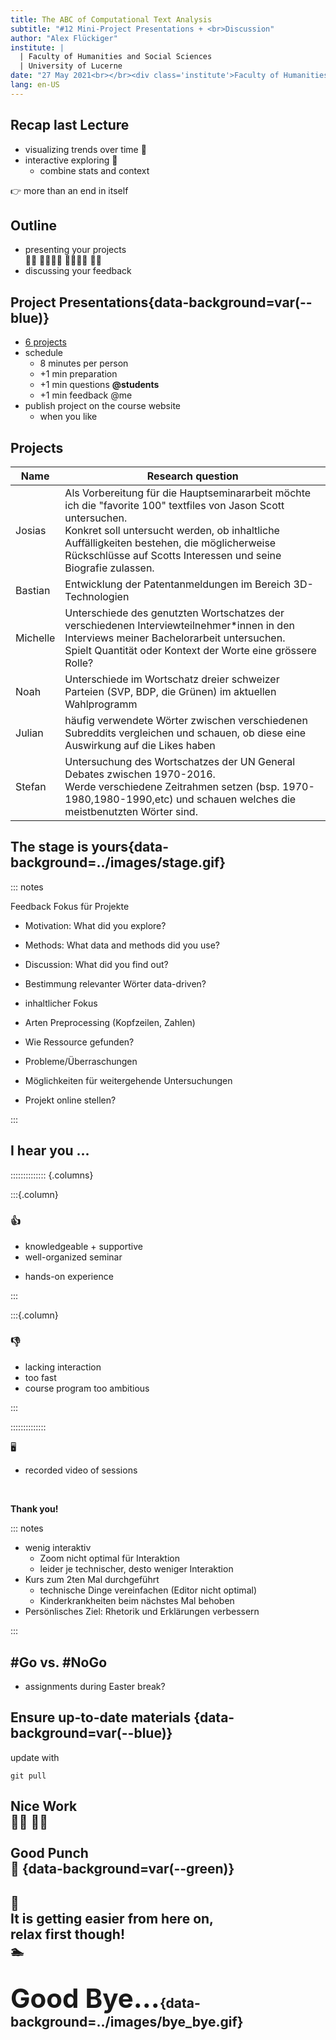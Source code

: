 ```yaml
---
title: The ABC of Computational Text Analysis
subtitle: "#12 Mini-Project Presentations + <br>Discussion"
author: "Alex Flückiger"
institute: |
  | Faculty of Humanities and Social Sciences
  | University of Lucerne
date: "27 May 2021<br></br><div class='institute'>Faculty of Humanities and Social Sciences<br>University of Lucerne</div>"
lang: en-US
---
```




## Recap last Lecture

- visualizing ​t​rends over time :art:
- interactive exploring :mag_right: 
  - combine stats and context



:point_right: more than an end in itself



## Outline

- presenting your projects <br>:woman_technologist: :man_technologist::woman_technologist: :man_technologist::woman_technologist: :man_technologist:
- discussing your feedback



## Project Presentations{data-background=var(--blue)}

- [6 projects](https://docs.google.com/spreadsheets/d/1Z_eZei8PIXt-_OBH8-FZVZCMANWBmsdBfLMaLcsURUo/edit#gid=0)
- schedule
  - 8 minutes per person
  - +1 min preparation
  - +1 min questions **\@students**
  - +1 min feedback \@me
- publish project on the course website
  - when you like



## Projects

<div style="font-size: 0.8em;">

| Name     | Research question                                            |
| -------- | ------------------------------------------------------------ |
| Josias   | Als Vorbereitung für die Hauptseminararbeit möchte ich die "favorite 100" textfiles von Jason Scott untersuchen. <br />Konkret soll untersucht werden, ob inhaltliche Auffälligkeiten bestehen, die möglicherweise Rückschlüsse auf Scotts Interessen und seine Biografie zulassen. |
| Bastian  | Entwicklung der Patentanmeldungen im Bereich 3D-Technologien |
| Michelle | Unterschiede des genutzten Wortschatzes der verschiedenen Interviewteilnehmer*innen in den Interviews meiner Bachelorarbeit untersuchen. <br />Spielt Quantität oder Kontext der Worte eine grössere Rolle? |
| Noah     | Unterschiede im Wortschatz dreier schweizer Parteien (SVP, BDP, die Grünen) im aktuellen Wahlprogramm |
| Julian   | häufig verwendete Wörter zwischen verschiedenen Subreddits vergleichen und schauen, ob diese eine Auswirkung auf die Likes haben |
| Stefan   | Untersuchung des Wortschatzes der UN General Debates zwischen 1970-2016. <br />Werde verschiedene Zeitrahmen setzen (bsp. 1970-1980,1980-1990,etc) und schauen welches die meistbenutzten Wörter sind. |

</div>



## The stage is yours{data-background=../images/stage.gif}
::: notes

Feedback Fokus für Projekte

- Motivation: What did you explore?
- Methods: What data and methods did you use?
- Discussion: What did you find out? 



- Bestimmung relevanter Wörter data-driven?
- inhaltlicher Fokus
- Arten Preprocessing (Kopfzeilen, Zahlen)
- Wie Ressource gefunden?
- Probleme/Überraschungen
- Möglichkeiten für weitergehende Untersuchungen
- Projekt online stellen?

:::

## I hear you ...

:::::::::::::: {.columns}

:::{.column}

###  :thumbsup:

* knowledgeable + supportive
* well-organized seminar

- hands-on experience

:::

:::{.column}

### :thumbsdown:

- lacking interaction
- too fast
- course program too ambitious 

:::

::::::::::::::

:desktop_computer:

- recorded video of sessions



<br>

**Thank you!**

::: notes

- wenig interaktiv
  - Zoom nicht optimal für Interaktion
  - leider je technischer, desto weniger Interaktion
- Kurs zum 2ten Mal durchgeführt
  - technische Dinge vereinfachen (Editor nicht optimal)
  - Kinderkrankheiten beim nächstes Mal behoben
- Persönlisches Ziel: Rhetorik und Erklärungen verbessern

:::



## #Go vs. #NoGo

- assignments during Easter break?

## Ensure up-to-date materials {data-background=var(--blue)}

update with

`git pull`



## Nice Work<br> :woman_juggling:  :man_juggling: <br><br>Good Punch<br> :punch: {data-background=var(--green)}



## :crossed_fingers: <br> It is getting easier from here on, <br> relax first though!  <br>:swimmer:



##  <span style="font-size:2em;">Good Bye...</span>{data-background=../images/bye_bye.gif}
